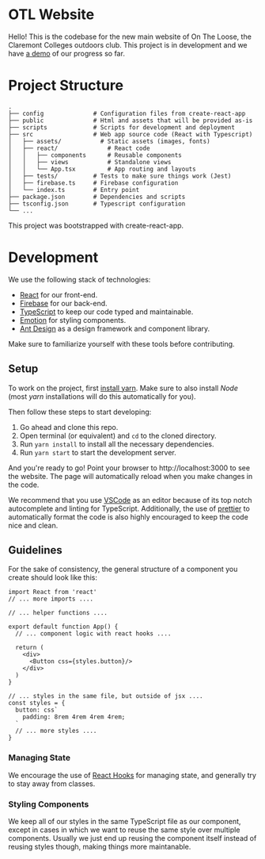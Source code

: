 # OTL Website

Hello! This is the codebase for the new main website of On The Loose, the Claremont Colleges outdoors club. This project is in development and we have [a demo](https://on-the-loose.firebaseapp.com/) of our progress so far.

# Project Structure

```
.
├── config              # Configuration files from create-react-app
├── public              # Html and assets that will be provided as-is
├── scripts             # Scripts for development and deployment
├── src                 # Web app source code (React with Typescript)
│   ├── assets/           # Static assets (images, fonts)
│   ├── react/              # React code
│   │   ├── components      # Reusable components
│   │   ├── views           # Standalone views
│   │   └── App.tsx         # App routing and layouts
│   ├── tests/          # Tests to make sure things work (Jest)
│   ├── firebase.ts     # Firebase configuration
│   └── index.ts        # Entry point
├── package.json        # Dependencies and scripts
├── tsconfig.json       # Typescript configuration
└── ...
```

This project was bootstrapped with create-react-app.

# Development

We use the following stack of technologies:
  - [React](https://reactjs.org/) for our front-end.
  - [Firebase](https://firebase.google.com/) for our back-end.
  - [TypeScript](https://www.typescriptlang.org/) to keep our code typed and maintainable. 
  - [Emotion](https://emotion.sh/) for styling components.
  - [Ant Design](https://ant.design/docs/react/introduce) as a design framework and component library. 

Make sure to familiarize yourself with these tools before contributing. 

## Setup

To work on the project, first [install yarn](https://yarnpkg.com/en/docs/install). Make sure to also install _Node_ (most _yarn_ installations will do this automatically for you).

Then follow these steps to start developing:

1. Go ahead and clone this repo.
2. Open terminal (or equivalent) and `cd` to the cloned directory.
3. Run `yarn install` to install all the necessary dependencies.
4. Run `yarn start` to start the development server.

And you're ready to go! Point your browser to http://localhost:3000 to see the website. The page will automatically reload when you make changes in the code.

We recommend that you use [VSCode](https://code.visualstudio.com/) as an editor because of its top notch autocomplete and linting for TypeScript. Additionally, the use of [prettier](https://prettier.io/) to automatically format the code is also highly encouraged to keep the code nice and clean.

## Guidelines

For the sake of consistency, the general structure of a component you create should look like this:

```tsx
import React from 'react'
// ... more imports ....

// ... helper functions ....

export default function App() {
  // ... component logic with react hooks ....

  return (
    <div>
      <Button css={styles.button}/>
    </div>
  )
}

// ... styles in the same file, but outside of jsx ....
const styles = {
  button: css`
    padding: 8rem 4rem 4rem 4rem;
  `
  // ... more styles ....
}
```

### Managing State

We encourage the use of [React Hooks](https://reactjs.org/docs/hooks-intro.html) for managing state, and generally try to stay away from classes. 

### Styling Components
We keep all of our styles in the same TypeScript file as our component, except in cases in which we want to reuse the same style over multiple components. Usually we just end up reusing the component itself instead of reusing styles though, making things more maintanable. 

